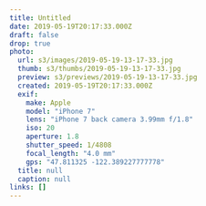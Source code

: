 ```yaml
---
title: Untitled
date: 2019-05-19T20:17:33.000Z
draft: false
drop: true
photo:
  url: s3/images/2019-05-19-13-17-33.jpg
  thumb: s3/thumbs/2019-05-19-13-17-33.jpg
  preview: s3/previews/2019-05-19-13-17-33.jpg
  created: 2019-05-19T20:17:33.000Z
  exif:
    make: Apple
    model: "iPhone 7"
    lens: "iPhone 7 back camera 3.99mm f/1.8"
    iso: 20
    aperture: 1.8
    shutter_speed: 1/4808
    focal_length: "4.0 mm"
    gps: "47.811325 -122.389227777778"
  title: null
  caption: null
links: []
---
```

